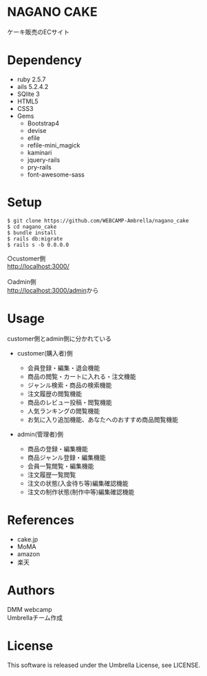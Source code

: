 
# NAGANO CAKE
ケーキ販売のECサイト


# Dependency
+ ruby 2.5.7  
+ ails 5.2.4.2  
+ SQlite 3  
+ HTML5  
+ CSS3  
+ Gems  
  * Bootstrap4  
  * devise  
  * efile  
  * refile-mini_magick  
  * kaminari  
  * jquery-rails  
  * pry-rails  
  * font-awesome-sass  


# Setup
    $ git clone https://github.com/WEBCAMP-Ambrella/nagano_cake
    $ cd nagano_cake
    $ bundle install
    $ rails db:migrate
    $ rails s -b 0.0.0.0

○customer側  
<http://localhost:3000/><br /><br />
○admin側  
<http://localhost:3000/admin>から  


# Usage
customer側とadmin側に分かれている  

+ customer(購入者)側  
  * 会員登録・編集・退会機能  
  * 商品の閲覧・カートに入れる・注文機能  
  * ジャンル検索・商品の検索機能  
  * 注文履歴の閲覧機能  
  * 商品のレビュー投稿・閲覧機能  
  * 人気ランキングの閲覧機能  
  * お気に入り追加機能、あなたへのおすすめ商品閲覧機能<br />

+ admin(管理者)側  
  * 商品の登録・編集機能  
  * 商品ジャンル登録・編集機能  
  * 会員一覧閲覧・編集機能  
  * 注文履歴一覧閲覧  
  * 注文の状態(入金待ち等)編集確認機能  
  * 注文の制作状態(制作中等)編集確認機能  


# References
+ cake.jp  
+ MoMA  
+ amazon  
+ 楽天  

# Authors
DMM webcamp  
Umbrellaチーム作成  


# License
This software is released under the Umbrella License, see LICENSE.



